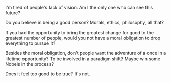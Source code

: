 I'm tired of people's lack of vision. Am I the only one who can see this future?

Do you believe in being a good person? Morals, ethics, philosophy, all that?

If you had the opportunity to bring the greatest change for good to the greatest number of people, would you not have a moral obligation to drop everything to pursue it?

Besides the moral obligation, don't people want the adventure of a once in a lifetime opportunity? To be involved in a paradigm shift? Maybe win some Nobels in the process?

Does it feel too good to be true? It's not.
